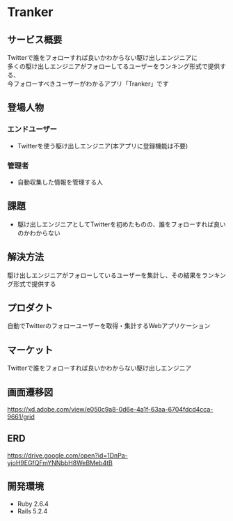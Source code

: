 # Tranker

## サービス概要
Twitterで誰をフォローすれば良いかわからない駆け出しエンジニアに<br>
多くの駆け出しエンジニアがフォローしてるユーザーをランキング形式で提供する、<br>
今フォローすべきユーザーがわかるアプリ「Tranker」です

## 登場人物
### エンドユーザー
 - Twitterを使う駆け出しエンジニア(本アプリに登録機能は不要)
### 管理者
 - 自動収集した情報を管理する人

## 課題
 - 駆け出しエンジニアとしてTwitterを初めたものの、誰をフォローすれば良いのかわからない

## 解決方法
駆け出しエンジニアがフォローしているユーザーを集計し、その結果をランキング形式で提供する

## プロダクト
自動でTwitterのフォローユーザーを取得・集計するWebアプリケーション

## マーケット
Twitterで誰をフォローすれば良いかわからない駆け出しエンジニア

## 画面遷移図
https://xd.adobe.com/view/e050c9a8-0d6e-4a1f-63aa-6704fdcd4cca-9661/grid

## ERD
https://drive.google.com/open?id=1DnPa-yjoH9EGfQFmYNNbbH8WeBMeb4tB

## 開発環境
 - Ruby 2.6.4
 - Rails 5.2.4